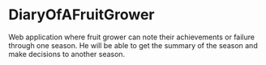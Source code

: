 # DiaryOfAFruitGrower
Web application where fruit grower can note their achievements or failure through one season. He will be able to get the summary of the season and make decisions to another season.
